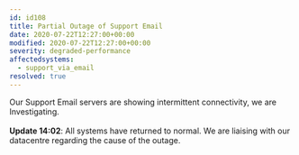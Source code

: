 ```yaml
---
id: id108
title: Partial Outage of Support Email
date: 2020-07-22T12:27:00+00:00
modified: 2020-07-22T12:27:00+00:00
severity: degraded-performance
affectedsystems:
  - support_via_email
resolved: true
---
```


Our Support Email servers are showing intermittent connectivity,  we are Investigating.<br /><br />**Update 14:02**: All systems have returned to normal. We are liaising with our datacentre regarding the cause of the outage.

